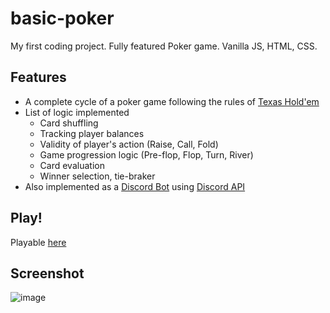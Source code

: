 # basic-poker
My first coding project. Fully featured Poker game. Vanilla JS, HTML, CSS.

## Features
- A complete cycle of a poker game following the rules of [Texas Hold'em](https://www.pokernews.com/poker-rules/texas-holdem.htm)
- List of logic implemented
  - Card shuffling
  - Tracking player balances
  - Validity of player's action (Raise, Call, Fold)
  - Game progression logic (Pre-flop, Flop, Turn, River)
  - Card evaluation 
  - Winner selection, tie-braker
- Also implemented as a [Discord Bot](https://github.com/nightisyang/discord-poker-bot) using [Discord API](https://discord.com/developers/docs/intro)

## Play!
Playable [here](https://nightisyang.github.io/basic-poker/)

## Screenshot
![image](https://user-images.githubusercontent.com/101862364/200523113-75642fc9-c378-4981-9d5e-26c1b89bd35e.png)
